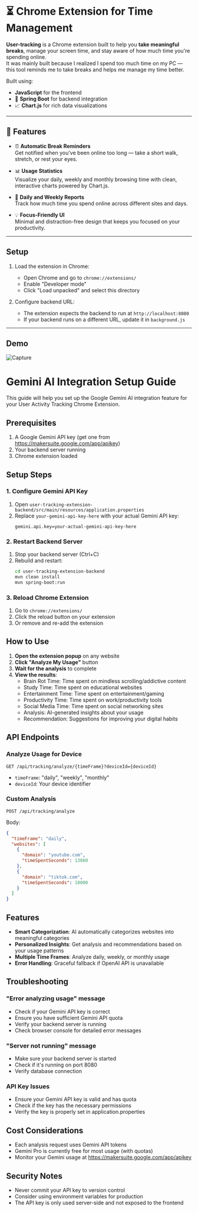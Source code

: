 # ⏳ Chrome Extension for Time Management

**User-tracking** is a Chrome extension built to help you **take meaningful breaks**, manage your screen time, and stay aware of how much time you're spending online.  
It was mainly built because I realized I spend too much time on my PC — this tool reminds me to take breaks and helps me manage my time better.

Built using:
- **JavaScript** for the frontend
- 🌱 **Spring Boot** for backend integration
- 📈 **Chart.js** for rich data visualizations

---

## 🚀 Features

- ⏰ **Automatic Break Reminders**  
  Get notified when you've been online too long — take a short walk, stretch, or rest your eyes.

- 📊 **Usage Statistics**  
  Visualize your daily, weekly and monthly browsing time with clean, interactive charts powered by Chart.js.

- 📅 **Daily and Weekly Reports**  
  Track how much time you spend online across different sites and days.

- 💡 **Focus-Friendly UI**  
  Minimal and distraction-free design that keeps you focused on your productivity.


---

## Setup

1. Load the extension in Chrome:
   - Open Chrome and go to `chrome://extensions/`
   - Enable "Developer mode"
   - Click "Load unpacked" and select this directory

2. Configure backend URL:
   - The extension expects the backend to run at `http://localhost:8080`
   - If your backend runs on a different URL, update it in `background.js`

---

## Demo
![Capture](https://github.com/user-attachments/assets/109d8656-697e-4947-b9cc-378f5d3eb991)

# Gemini AI Integration Setup Guide

This guide will help you set up the Google Gemini AI integration feature for your User Activity Tracking Chrome Extension.

## Prerequisites

1. A Google Gemini API key (get one from https://makersuite.google.com/app/apikey)
2. Your backend server running
3. Chrome extension loaded

## Setup Steps

### 1. Configure Gemini API Key

1. Open `user-tracking-extension-backend/src/main/resources/application.properties`
2. Replace `your-gemini-api-key-here` with your actual Gemini API key:
   ```properties
   gemini.api.key=your-actual-gemini-api-key-here
   ```

### 2. Restart Backend Server

1. Stop your backend server (Ctrl+C)
2. Rebuild and restart:
   ```bash
   cd user-tracking-extension-backend
   mvn clean install
   mvn spring-boot:run
   ```

### 3. Reload Chrome Extension

1. Go to `chrome://extensions/`
2. Click the reload button on your extension
3. Or remove and re-add the extension

## How to Use

1. **Open the extension popup** on any website
2. **Click "Analyze My Usage"** button
3. **Wait for the analysis** to complete
4. **View the results**:
   - Brain Rot Time: Time spent on mindless scrolling/addictive content
   - Study Time: Time spent on educational websites
   - Entertainment Time: Time spent on entertainment/gaming
   - Productivity Time: Time spent on work/productivity tools
   - Social Media Time: Time spent on social networking sites
   - Analysis: AI-generated insights about your usage
   - Recommendation: Suggestions for improving your digital habits

## API Endpoints

### Analyze Usage for Device
```
GET /api/tracking/analyze/{timeFrame}?deviceId={deviceId}
```
- `timeFrame`: "daily", "weekly", "monthly"
- `deviceId`: Your device identifier

### Custom Analysis
```
POST /api/tracking/analyze
```
Body:
```json
{
  "timeFrame": "daily",
  "websites": [
    {
      "domain": "youtube.com",
      "timeSpentSeconds": 13860
    },
    {
      "domain": "tiktok.com",
      "timeSpentSeconds": 18000
    }
  ]
}
```

## Features

- **Smart Categorization**: AI automatically categorizes websites into meaningful categories
- **Personalized Insights**: Get analysis and recommendations based on your usage patterns
- **Multiple Time Frames**: Analyze daily, weekly, or monthly usage
- **Error Handling**: Graceful fallback if OpenAI API is unavailable

## Troubleshooting

### "Error analyzing usage" message
- Check if your Gemini API key is correct
- Ensure you have sufficient Gemini API quota
- Verify your backend server is running
- Check browser console for detailed error messages

### "Server not running" message
- Make sure your backend server is started
- Check if it's running on port 8080
- Verify database connection

### API Key Issues
- Ensure your Gemini API key is valid and has quota
- Check if the key has the necessary permissions
- Verify the key is properly set in application.properties

## Cost Considerations

- Each analysis request uses Gemini API tokens
- Gemini Pro is currently free for most usage (with quotas)
- Monitor your Gemini usage at https://makersuite.google.com/app/apikey

## Security Notes

- Never commit your API key to version control
- Consider using environment variables for production
- The API key is only used server-side and not exposed to the frontend 
